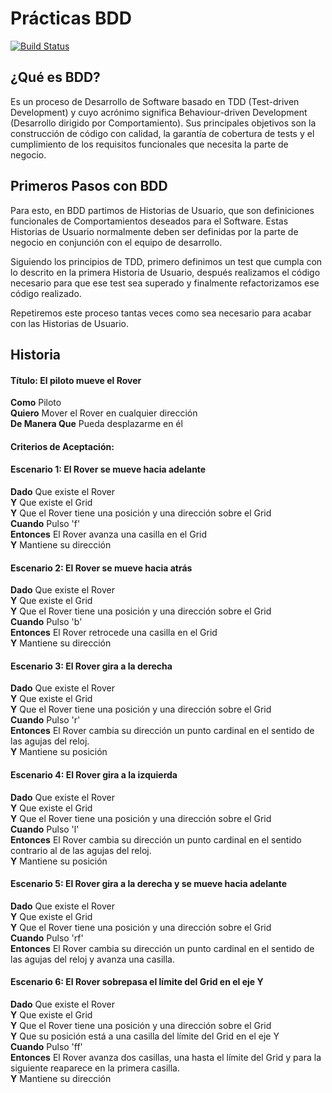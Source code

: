 <h1>Prácticas BDD</h1>

[![Build Status](https://travis-ci.org/RafaelCasuso/bdd-practice.svg?branch=master)](https://travis-ci.org/RafaelCasuso/bdd-practice)

<h2><strong>¿Qué es BDD?</strong></h2>

Es un proceso de Desarrollo de Software basado en TDD (Test-driven Development) y cuyo acrónimo significa Behaviour-driven
Development (Desarrollo dirigido por Comportamiento). Sus principales objetivos son la construcción de código con calidad,
la garantía de cobertura de tests y el cumplimiento de los requisitos funcionales que necesita la parte de negocio.


<h2><strong>Primeros Pasos con BDD</strong></h2>

Para esto, en BDD partimos de Historias de Usuario, que son definiciones funcionales de Comportamientos deseados para
el Software. Estas Historias de Usuario normalmente deben ser definidas por la parte de negocio en conjunción con el 
equipo de desarrollo.

Siguiendo los principios de TDD, primero definimos un test que cumpla con lo descrito en la primera Historia de Usuario,
después realizamos el código necesario para que ese test sea superado y finalmente refactorizamos ese código realizado.

Repetiremos este proceso tantas veces como sea necesario para acabar con las Historias de Usuario.

<h2><strong>Historia</strong></h2>

<h4><strong>Título:</strong> El piloto mueve el Rover</h4>

<strong>Como</strong> Piloto<br>
<strong>Quiero</strong> Mover el Rover en cualquier dirección<br>
<strong>De Manera Que</strong> Pueda desplazarme en él<br>

<h4><strong>Criterios de Aceptación:</strong></h4>
<h4><strong>Escenario 1:</strong> El Rover se mueve hacia adelante</h4>
<strong>Dado</strong> Que existe el Rover<br>
<strong>Y</strong> Que existe el Grid<br>
<strong>Y</strong> Que el Rover tiene una posición y una dirección sobre el Grid<br>
<strong>Cuando</strong> Pulso 'f'<br>
<strong>Entonces</strong> El Rover avanza una casilla en el Grid<br>
<strong>Y</strong> Mantiene su dirección<br>
<h4><strong>Escenario 2:</strong> El Rover se mueve hacia atrás</h4>
<strong>Dado</strong> Que existe el Rover<br>
<strong>Y</strong> Que existe el Grid<br>
<strong>Y</strong> Que el Rover tiene una posición y una dirección sobre el Grid<br>
<strong>Cuando</strong> Pulso 'b'<br>
<strong>Entonces</strong> El Rover retrocede una casilla en el Grid<br>
<strong>Y</strong> Mantiene su dirección<br>
<h4><strong>Escenario 3:</strong> El Rover gira a la derecha</h4>
<strong>Dado</strong> Que existe el Rover<br>
<strong>Y</strong> Que existe el Grid<br>
<strong>Y</strong> Que el Rover tiene una posición y una dirección sobre el Grid<br>
<strong>Cuando</strong> Pulso 'r'<br>
<strong>Entonces</strong> El Rover cambia su dirección un punto cardinal en el sentido de las agujas del reloj.<br>
<strong>Y</strong> Mantiene su posición<br>
<h4><strong>Escenario 4:</strong> El Rover gira a la izquierda</h4>
<strong>Dado</strong> Que existe el Rover<br>
<strong>Y</strong> Que existe el Grid<br>
<strong>Y</strong> Que el Rover tiene una posición y una dirección sobre el Grid<br>
<strong>Cuando</strong> Pulso 'l'<br>
<strong>Entonces</strong> El Rover cambia su dirección un punto cardinal en el sentido contrario al de las agujas       del reloj.<br>
<strong>Y</strong> Mantiene su posición<br>
<h4><strong>Escenario 5:</strong> El Rover gira a la derecha y se mueve hacia adelante</h4>
<strong>Dado</strong> Que existe el Rover<br>
<strong>Y</strong> Que existe el Grid<br>
<strong>Y</strong> Que el Rover tiene una posición y una dirección sobre el Grid<br>
<strong>Cuando</strong> Pulso 'rf'<br>
<strong>Entonces</strong> El Rover cambia su dirección un punto cardinal en el sentido  de las agujas del reloj y       avanza una     casilla.<br>
<h4><strong>Escenario 6:</strong> El Rover sobrepasa el límite del Grid en el eje Y</h4>
<strong>Dado</strong> Que existe el Rover<br>
<strong>Y</strong> Que existe el Grid<br>
<strong>Y</strong> Que el Rover tiene una posición y una dirección sobre el Grid<br>
<strong>Y</strong> Que su posición está a una casilla del límite del Grid en el eje Y<br>
<strong>Cuando</strong> Pulso 'ff'<br>
<strong>Entonces</strong> El Rover avanza dos casillas, una hasta el límite del Grid y para la siguiente reaparece      en la primera casilla.<br>
<strong>Y</strong> Mantiene su dirección<br>




